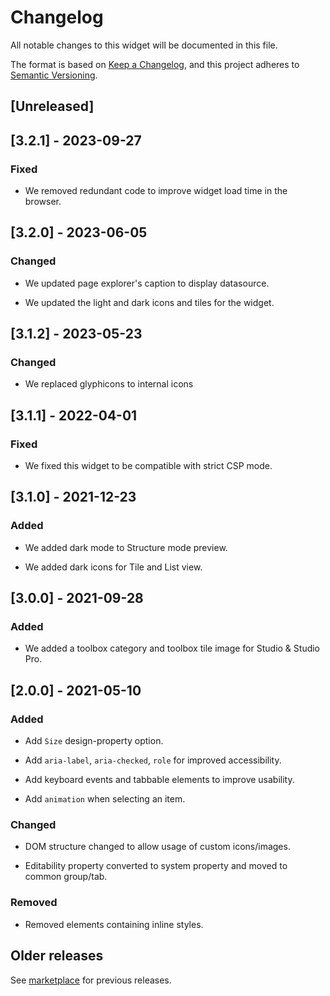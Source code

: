 # Changelog

All notable changes to this widget will be documented in this file.

The format is based on [Keep a Changelog](https://keepachangelog.com/en/1.0.0/), and this project adheres to [Semantic Versioning](https://semver.org/spec/v2.0.0.html).

## [Unreleased]

## [3.2.1] - 2023-09-27

### Fixed

- We removed redundant code to improve widget load time in the browser.

## [3.2.0] - 2023-06-05

### Changed

- We updated page explorer's caption to display datasource.

- We updated the light and dark icons and tiles for the widget.

## [3.1.2] - 2023-05-23

### Changed

- We replaced glyphicons to internal icons

## [3.1.1] - 2022-04-01

### Fixed

- We fixed this widget to be compatible with strict CSP mode.

## [3.1.0] - 2021-12-23

### Added

- We added dark mode to Structure mode preview.

- We added dark icons for Tile and List view.

## [3.0.0] - 2021-09-28

### Added

- We added a toolbox category and toolbox tile image for Studio & Studio Pro.

## [2.0.0] - 2021-05-10

### Added

- Add `Size` design-property option.

- Add `aria-label`, `aria-checked`, `role` for improved accessibility.

- Add keyboard events and tabbable elements to improve usability.

- Add `animation` when selecting an item.

### Changed

- DOM structure changed to allow usage of custom icons/images.

- Editability property converted to system property and moved to common group/tab.

### Removed

- Removed elements containing inline styles.

## Older releases

See [marketplace](https://marketplace.mendix.com/link/component/54611) for previous releases.

